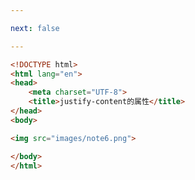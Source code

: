 ```yaml
---

next: false

---
```




<BlogInfo id="128"/>

```html
<!DOCTYPE html>
<html lang="en">
<head>
    <meta charset="UTF-8">
    <title>justify-content的属性</title>
</head>
<body>

<img src="images/note6.png">

</body>
</html>
```



<ActionBox />
